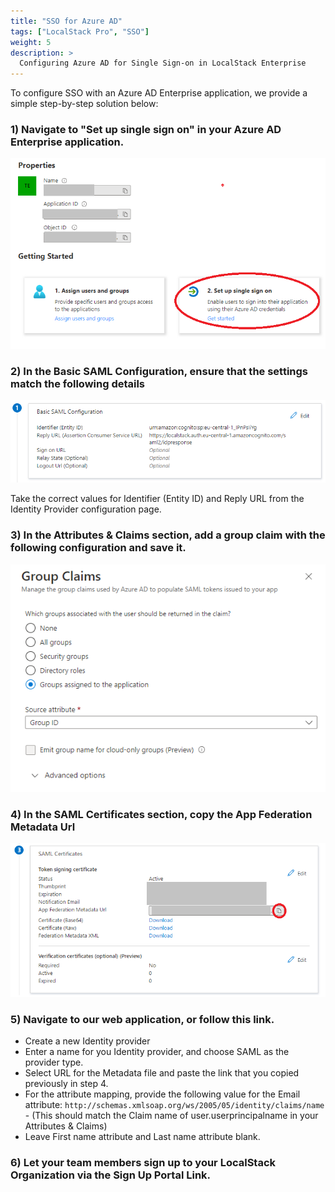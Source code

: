 ```yaml
---
title: "SSO for Azure AD"
tags: ["LocalStack Pro", "SSO"] 
weight: 5
description: >
  Configuring Azure AD for Single Sign-on in LocalStack Enterprise
---
```


To configure SSO with an Azure AD Enterprise application, we provide a simple step-by-step solution below:

### 1) Navigate to "Set up single sign on" in your Azure AD Enterprise application.

<img src="azure-step-1.png" alt="Azure AD First Configuration Step">


### 2) In the Basic SAML Configuration, ensure that the settings match the following details

<img src="azure-step-2.png" alt="Azure AD Second Configuration Step">

Take the correct values for Identifier (Entity ID) and Reply URL from the Identity Provider configuration page.

### 3) In the Attributes & Claims section, add a group claim with the following configuration and save it.

<img src="azure-step-3.png" alt="Azure AD Third Configuration Step">

### 4) In the SAML Certificates section, copy the App Federation Metadata Url

<img src="azure-step-4.png" alt="Azure AD Fourth Configuration Step">

### 5) Navigate to our web application, or follow this link.

* Create a new Identity provider
* Enter a name for you Identity provider, and choose SAML as the provider type.
* Select URL for the Metadata file and paste the link that you copied previously in step 4.
* For the attribute mapping, provide the following value for the Email attribute: `http://schemas.xmlsoap.org/ws/2005/05/identity/claims/name` - (This should match the Claim name of user.userprincipalname in your Attributes & Claims)
* Leave First name attribute and Last name attribute blank.


### 6) Let your team members sign up to your LocalStack Organization via the Sign Up Portal Link.

